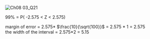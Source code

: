 
![Ch08 03_Q21](https://github.com/user-attachments/assets/d3e0a870-a30b-4c57-ae30-1a5d8157f370)

99% = P( -2.575 < Z < 2.575)

margin of error =  2.575* $\frac{10}{\sqrt{100}}$ = 2.575 * 1 = 2.575  
the width of the interval = 2.575*2 = 5.15

